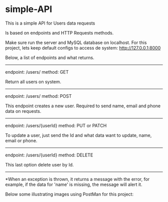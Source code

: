 # simple-API

This is a simple API for Users data requests

Is based on endpoints and HTTP Requests methods.

Make sure run the server and MySQL database on localhost. For this project, lets keep default configs to access de system: http://127.0.0.1:8000

Below, a list of endpoints and what returns.

---------------------------------------------------

endpoint: /users/ 
method: GET

Return all users on system.

---------------------------------------------------

endpoint: /users/ 
method: POST

This endpoint creates a new user. Required to send name, email and phone data on requests.

---------------------------------------------------

endpoint: /users/{userId}
method: PUT or PATCH

To update a user, just send the Id and what data want to update, name, email or phone.

---------------------------------------------------

endpoint: /users/{userId}
method: DELETE

This last option delete user by Id.

---------------------------------------------------

*When an exception is thrown, it returns a message with the error, for example, if the data for 'name' is missing, the message will alert it.

Below some illustrating images using PostMan for this project:






